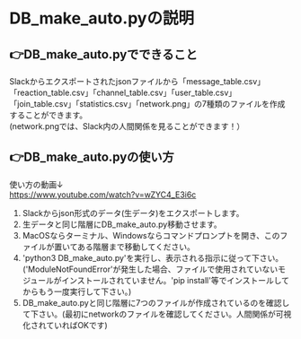 # DB_make_auto.pyの説明
## 👉DB_make_auto.pyでできること
Slackからエクスポートされたjsonファイルから「message_table.csv」「reaction_table.csv」「channel_table.csv」「user_table.csv」「join_table.csv」「statistics.csv」「network.png」の7種類のファイルを作成することができます。  
(network.pngでは、Slack内の人間関係を見ることができます！）  
## 👉DB_make_auto.pyの使い方
使い方の動画↓  
https://www.youtube.com/watch?v=wZYC4_E3i6c   
1. Slackからjson形式のデータ(生データ)をエクスポートします。  
1. 生データと同じ階層にDB_make_auto.py移動させます。  
1. MacOSならターミナル、Windowsならコマンドプロンプトを開き、このファイルが置いてある階層まで移動してください。  
1. 'python3 DB_make_auto.py'を実行し、表示される指示に従って下さい。  
('ModuleNotFoundError'が発生した場合、ファイルで使用されていないモジュールがインストールされていません。'pip install'等でインストールしてからもう一度実行して下さい。)  
1. DB_make_auto.pyと同じ階層に7つのファイルが作成されているのを確認して下さい。(最初にnetworkのファイルを確認してください。人間関係が可視化されていればOKです)
